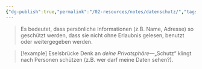 ```yaml
---
{"dg-publish":true,"permalink":"/02-resources/notes/datenschutz/","tags":["GFN/prüfungsrelevant/AP1/vorbereitung"],"updated":"2025-03-03T21:20:21.000+01:00"}
---
```


>Es bedeutet, dass persönliche Informationen (z.B. Name, Adresse) so geschützt werden, dass sie nicht ohne Erlaubnis gelesen, benutzt oder weitergegeben werden.

>[!example] Eselsbrücke
>Denk an _deine Privatsphäre_—„Schutz“ klingt nach Personen schützen (z.B. wer darf meine Daten sehen?).